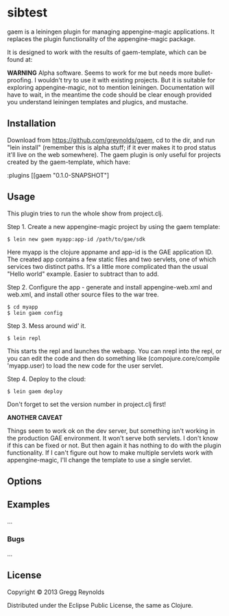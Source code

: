 # sibtest

gaem is a leiningen plugin for managing appengine-magic applications.
It replaces the plugin functionality of the appengine-magic package.

It is designed to work with the results of gaem-template, which can be found at:

**WARNING** Alpha software.  Seems to work for me but needs more
  bullet-proofing.  I wouldn't try to use it with existing projects.
  But it is suitable for exploring appengine-magic, not to mention
  leiningen.  Documentation will have to wait, in the meantime the
  code should be clear enough provided you understand leiningen
  templates and plugics, and mustache.

## Installation

Download from https://github.com/greynolds/gaem, cd to the dir, and
run "lein install" (remember this is alpha stuff; if it ever makes it
to prod status it'll live on the web somewhere).  The gaem plugin is
only useful for projects created by the gaem-template, which have:

  :plugins [[gaem "0.1.0-SNAPSHOT"]

## Usage

This plugin tries to run the whole show from project.clj.

Step 1.  Create a new appengine-magic project by using the gaem template:

    $ lein new gaem myapp:app-id /path/to/gae/sdk

Here myapp is the clojure appname and app-id is the GAE application
ID.  The created app contains a few static files and two servlets, one
of which services two distinct paths.  It's a little more complicated
than the usual "Hello world" example.  Easier to subtract than to add.

Step 2.  Configure the app - generate and install appengine-web.xml and web.xml, and install other source files to the war tree.

    $ cd myapp
    $ lein gaem config

Step 3.  Mess around wid' it.

    $ lein repl

This starts the repl and launches the webapp.  You can nrepl into the
repl, or you can edit the code and then do something like
(compojure.core/compile 'myapp.user) to load the new code for the user
servlet.

Step 4.  Deploy to the cloud:

    $ lein gaem deploy

Don't forget to set the version number in project.clj first!

**ANOTHER CAVEAT**

Things seem to work ok on the dev server, but something isn't working
in the production GAE environment.  It won't serve both servlets.  I
don't know if this can be fixed or not.  But then again it has nothing
to do with the plugin functionality.  If I can't figure out how to
make multiple servlets work with appengine-magic, I'll change the
template to use a single servlet.

## Options

## Examples

...

### Bugs

...


## License

Copyright © 2013 Gregg Reynolds

Distributed under the Eclipse Public License, the same as Clojure.
